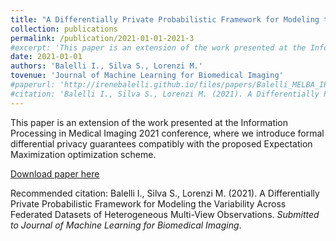 ```yaml
---
title: "A Differentially Private Probabilistic Framework for Modeling the Variability Across Federated Datasets of Heterogeneous Multi-View Observations"
collection: publications
permalink: /publication/2021-01-01-2021-3
#excerpt: 'This paper is an extension of the work presented at the Information Processing in Medical Imaging 2021 conference, where we introduce formal differential privacy guarantees compatibly with the proposed Expectation Maximization optimization scheme.'
date: 2021-01-01
authors: 'Balelli I., Silva S., Lorenzi M.'
tovenue: 'Journal of Machine Learning for Biomedical Imaging'
#paperurl: 'http://irenebalelli.github.io/files/papers/Balelli_MELBA_IPMI2021.pdf'
#citation: 'Balelli I., Silva S., Lorenzi M. (2021). A Differentially Private Probabilistic Framework for Modeling the Variability Across Federated Datasets of Heterogeneous Multi-View Observations. <i>Submitted to Journal of Machine Learning for Biomedical Imaging</i>.'
---
```

This paper is an extension of the work presented at the Information Processing in Medical Imaging 2021 conference, where we introduce formal differential privacy guarantees compatibly with the proposed Expectation Maximization optimization scheme.

[Download paper here](http://irenebalelli.github.io/files/papers/Balelli_MELBA_IPMI2021.pdf)

Recommended citation: Balelli I., Silva S., Lorenzi M. (2021). A Differentially Private Probabilistic Framework for Modeling the Variability Across Federated Datasets of Heterogeneous Multi-View Observations. <i>Submitted to Journal of Machine Learning for Biomedical Imaging</i>.